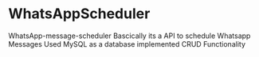 # WhatsAppScheduler
WhatsApp-message-scheduler
Bascically its a API to schedule Whatsapp Messages
Used MySQL as a database implemented CRUD Functionality
